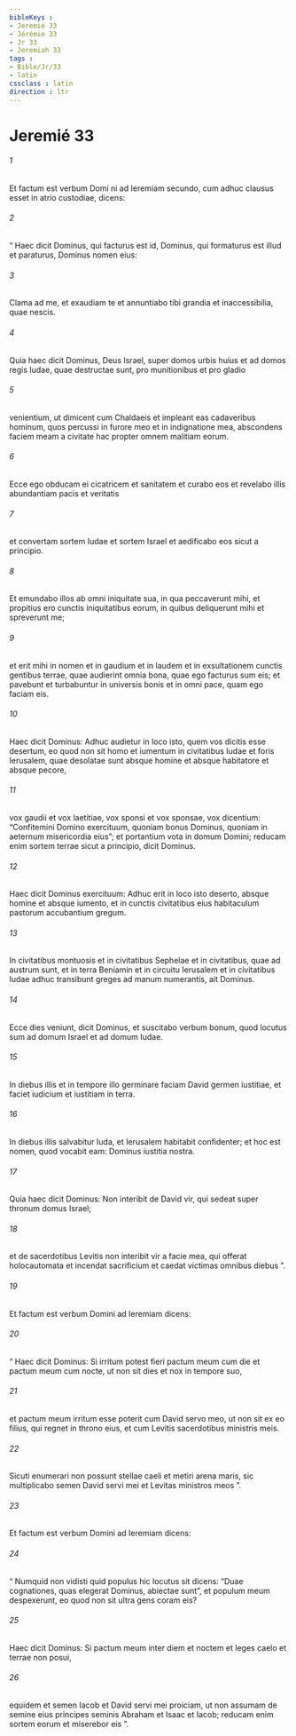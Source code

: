 ```yaml
---
bibleKeys : 
- Jeremié 33
- Jérémie 33
- Jr 33
- Jeremiah 33
tags : 
- Bible/Jr/33
- latin
cssclass : latin
direction : ltr
---
```


# Jeremié 33

###### 1
Et factum est verbum Domi ni ad Ieremiam secundo, cum adhuc clausus esset in atrio custodiae, dicens: 
###### 2
“ Haec dicit Dominus, qui facturus est id, Dominus, qui formaturus est illud et paraturus, Dominus nomen eius: 
###### 3
Clama ad me, et exaudiam te et annuntiabo tibi grandia et inaccessibilia, quae nescis. 
###### 4
Quia haec dicit Dominus, Deus Israel, super domos urbis huius et ad domos regis Iudae, quae destructae sunt, pro munitionibus et pro gladio 
###### 5
venientium, ut dimicent cum Chaldaeis et impleant eas cadaveribus hominum, quos percussi in furore meo et in indignatione mea, abscondens faciem meam a civitate hac propter omnem malitiam eorum. 
###### 6
Ecce ego obducam ei cicatricem et sanitatem et curabo eos et revelabo illis abundantiam pacis et veritatis 
###### 7
et convertam sortem Iudae et sortem Israel et aedificabo eos sicut a principio. 
###### 8
Et emundabo illos ab omni iniquitate sua, in qua peccaverunt mihi, et propitius ero cunctis iniquitatibus eorum, in quibus deliquerunt mihi et spreverunt me; 
###### 9
et erit mihi in nomen et in gaudium et in laudem et in exsultationem cunctis gentibus terrae, quae audierint omnia bona, quae ego facturus sum eis; et pavebunt et turbabuntur in universis bonis et in omni pace, quam ego faciam eis.
###### 10
Haec dicit Dominus: Adhuc audietur in loco isto, quem vos dicitis esse desertum, eo quod non sit homo et iumentum in civitatibus Iudae et foris Ierusalem, quae desolatae sunt absque homine et absque habitatore et absque pecore, 
###### 11
vox gaudii et vox laetitiae, vox sponsi et vox sponsae, vox dicentium: “Confitemini Domino exercituum, quoniam bonus Dominus, quoniam in aeternum misericordia eius”; et portantium vota in domum Domini; reducam enim sortem terrae sicut a principio, dicit Dominus.
###### 12
Haec dicit Dominus exercituum: Adhuc erit in loco isto deserto, absque homine et absque iumento, et in cunctis civitatibus eius habitaculum pastorum accubantium gregum. 
###### 13
In civitatibus montuosis et in civitatibus Sephelae et in civitatibus, quae ad austrum sunt, et in terra Beniamin et in circuitu Ierusalem et in civitatibus Iudae adhuc transibunt greges ad manum numerantis, ait Dominus.
###### 14
Ecce dies veniunt, dicit Dominus, et suscitabo verbum bonum, quod locutus sum ad domum Israel et ad domum Iudae. 
###### 15
In diebus illis et in tempore illo germinare faciam David germen iustitiae, et faciet iudicium et iustitiam in terra. 
###### 16
In diebus illis salvabitur Iuda, et Ierusalem habitabit confidenter; et hoc est nomen, quod vocabit eam: Dominus iustitia nostra. 
###### 17
Quia haec dicit Dominus: Non interibit de David vir, qui sedeat super thronum domus Israel; 
###### 18
et de sacerdotibus Levitis non interibit vir a facie mea, qui offerat holocautomata et incendat sacrificium et caedat victimas omnibus diebus ”.
###### 19
Et factum est verbum Domini ad Ieremiam dicens: 
###### 20
“ Haec dicit Dominus: Si irritum potest fieri pactum meum cum die et pactum meum cum nocte, ut non sit dies et nox in tempore suo, 
###### 21
et pactum meum irritum esse poterit cum David servo meo, ut non sit ex eo filius, qui regnet in throno eius, et cum Levitis sacerdotibus ministris meis. 
###### 22
Sicuti enumerari non possunt stellae caeli et metiri arena maris, sic multiplicabo semen David servi mei et Levitas ministros meos ”.
###### 23
Et factum est verbum Domini ad Ieremiam dicens: 
###### 24
“ Numquid non vidisti quid populus hic locutus sit dicens: “Duae cognationes, quas elegerat Dominus, abiectae sunt”, et populum meum despexerunt, eo quod non sit ultra gens coram eis? 
###### 25
Haec dicit Dominus: Si pactum meum inter diem et noctem et leges caelo et terrae non posui, 
###### 26
equidem et semen Iacob et David servi mei proiciam, ut non assumam de semine eius principes seminis Abraham et Isaac et Iacob; reducam enim sortem eorum et miserebor eis ”.
